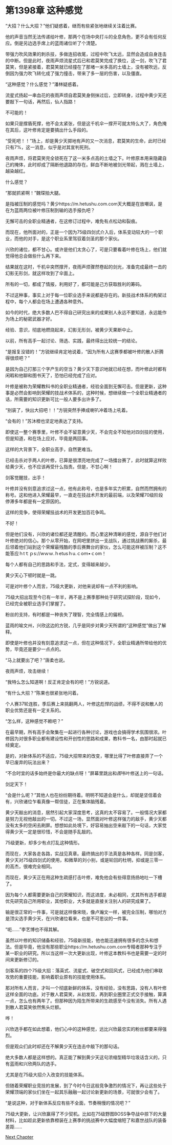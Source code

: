 # 第1398章 这种感觉

“大招？什么大招？”他们疑惑着，继而有些紧张地继续关注着比赛。

他的声音当然无法传递给叶修，那两个在场中央打斗的全息角色，更不会有任何反应。倒是另边选手席上的蓝雨诸位听了个清楚。

带强力吹风效果的刺杀技，多做连招收尾，过程中吹飞太远，显然会造成自身连击的中断。但是此时，夜雨声烦流星式后已和君莫笑完成了换位，这一剑，吹飞了君莫笑，但是紧接着，君莫笑就已经撞在了那堵一米多高的土墙上，没有被吹远，反倒因为强力吹飞转化成了强力撞击，带来了多一层的伤害，以及僵直。

“这种感觉？什么感觉？”潘林疑惑着。

流星式扬起一串血花的夜雨声烦自君莫笑身侧抹过后，立即转身，过程中黄少天还要敲下一句话，再然后，仙人指路！

不可能的！

如果只是撑盾死撑，他不会太紧张，但是这千机伞一撑开可就太特么大了，角色掩在其后，这叶修肯定是要搞出什么手段的。

“受死吧！！”场上，却是黄少天掷地有声的又一次消息，君莫笑的生命，此时已经只有7%，这一消息，似乎是对其宣判死刑。

夜雨声烦，将君莫笑完全锁死在了这一米多点高的土墙之下。叶修原本用来隐藏自己的掩体，此时却成了隔断他退路的存在。鲜血不断地被剑光带起，溅在土墙上，越染越红。

什么感觉？

“那就抓紧啊！”魏琛拍大腿。

是指被压制的感觉吗？黄少https://m.hetushu.com.com天大概是在放嘲讽，是在为蓝雨两位被叶修压制到输的选手报仇吧？

无懈可击的全职业精通者，在这修订过程中，难免有点松动和裂痕。

而现在，他所面对的，正是一个因为75级四剑式介入后，体系变动较大的一个职业，而他的对手，是这个职业系里驾驭着剑圣的那个家伙。

兴欣的诸位，都不甘心。或许是他们太贪心了，可是只要看着叶修在场上，他们就觉得他总会做些什么再下来。

结果就在这时，千机伞突然撑开，夜雨声烦骤然卷起的剑光，准备完成最终一击的幻影无形剑，就这样攻到了伞面上。

所有的一切，都成了情报，利用好了，都可能是己方获取胜利的筹码。

不过这种事，事实上对于每一位职业选手来说都是存在的。新技战术体系的构架过程中，每个人都会在场上遭遇各种意外。

如今的时代，绝大多数人巴不得自己研究出来的成果别人永远不要知道，永远能作为场上的秘密武器才好。

经验、意识，彻底地燃烧起来，幻影无形剑，被黄少天果断中止。

以前，所有高手一起讨论、筛选、实践，最终得出比较统一的结论。

“是报复没错的！”方锐继续肯定地说着，“因为所有人这赛季都被叶修的散人折腾得很烦吧？”

是因为自己打那三个字产生的空当？黄少天下意识地就已经在想，而叶修此时都有闲暇和他聊和图书天了，恐怕已经完成了应对。

叶修是被称为荣耀教科书的全职业精通者，经验全面到无懈可击。但是更新，这种事是必然会影响到荣耀的技战术体系的，这种时候，想继续做一个全职业精通者的话，所需要的知识更新可比一般人要多出许多了。

“别装了，快出大招吧！！”方锐突然手捧成喇叭冲着场上吼着。

“会有的！”苏沐橙也坚定地表达了支持。

即使这一整个赛季里，叶修不会不留意黄少天，不会完全不知他对四剑技的使用，但是知道，和在场上应对，毕竟是两回事。

这样的大背景下，全职业高手，自然更难当。

已经击杀对手两人的叶修，已算是很漂亮地完成了一场擂台赛了，此时就算这样败给黄少天，也不应该再受什么指责。但是，不甘心啊！

剑客觉醒技，出手！

叶修并没有刻意追求过这一点，他有此称号，也是多年实力积累，自然而然拥有的称号。这和他进入荣耀最早，一直走在技战术开发的最前端，以及荣耀70级阶段停滞多年都是有一定原因的。

这样的竞争，使得荣耀技战术的开发更加百花争鸣。

不好！

但是他们没有，兴欣的诸位都还是清醒的。而心里这种清晰的感觉，源自于他们对叶修绝对的信心。那个从零开始，在网吧里拼出一支战队，通过挑战赛的厮杀，最后领着他们站到这个荣耀最残酷的季后赛舞台的家伙，怎么可能这样被压制？这不能答应ｈtｔｐs://wｗｗ.ｈetusｈu.ｃoｍ•ｃom！

每个人都有自己的思路和手法，定式，变得越来越少。

黄少天心下顿时就是一跳。

可是对叶修个人而言，75级大更新，对他来说却有一点不利的影响。

75级大招出现至今已有一年半，再不是上赛季那种处于研究试探阶段，现如今，已经完全被职业选手们掌握了。

粉丝的支持，有时都是一种丧失了理智，完全情感上的偏袒。

蓝雨的喻文州，兴欣这边的方锐，几乎是同步对黄少天所谓的“这种感觉”做出了解释。

即使是叶修也并没有刻意追求这一点，但在这种情况下，全职业精通所带给他的优势，毕竟还是要少一点点的。

“马上就要出了吧？”唐柔也说。

夜雨声烦，攻击继续！

“我特么怎么知道啊！反正肯定会有的吧！”方锐说道。

“有什么大招？”陈果也很紧张地问着。

个人赛37轮连胜，季后赛上来挑翻两人，叶修这彪悍的战绩，不得不说和散人的职业优势还是有一定关系的。

“怎么样，这种感觉不赖吧？”

在最早期，所有高手会聚集在一起进行各种讨论，游戏也会搞得学术氛围很浓。叶修因为对很多职业都有建设性和开创性的思路和成果，教科书一名，由那时起就已经奠定。

是的，对新体系的不适应，75级大招带来的改变，哪里比得了叶修直接弄了一个早已废弃的玩法出来？

“不合时宜的话多始终是你最大的缺点呀！”屏幕里跳出和*图*书叶修送上的一句话。

剑定天下！

“会是什么呢？”其他人也在纷纷期待着。明明不知道会是什么，却就是坚信着会有，兴欣诸位乍看真像一帮信徒，正在集体脑残着。

黄少天敲出的消息，居然引起大家深度思考，这真的太不容易了。一般情况大家都是努力无视他敲出的一切。不过这一场，显然面对叶修这样强力的敌手，黄少天都没有太多的空闲去刷屏。想想如此处境下，好容易抽出空来敲下的一句话，大家觉得黄少天一定是很珍惜，不会是随手乱敲的。

75级更新，却多少有点打乱这种情形。

而现在，大家各走各路，实战见真章。最终搞出的手法真是各种各样。同是剑客，黄少天对75级四剑式的使用，和微草的刘小别，或是轮回的杜明，抑或是三零一的高杰，很难完全相同。

而现在，黄少天正在用这种生疏感打击叶修，难免他会有些得意扬扬地吐一下槽了。

因为每个人都需要更新自己的荣耀知识，而这进度，未必相同，尤其所有选手都是优先研究自己所用职业，其他职业，大多就是直接关注别人的研究成果了。

输是很正常的一件事，可是就这样像宋晓，像卢瀚文一样，被完全压制，哪怕对方是顶尖选手黄少天，在兴欣诸位看来，也是不可思议的一件事。

“呃……”李艺博也不得其解。

虽然以叶修的知识储备和经验，75级新技能，他也能迅速拥有很多的念头和想法。但是毕竟，他没有那些职业https://m.hetushu.com.com专精者那种专注于某一职业的研究。所以当这样一次大更新出现，叶修这本教科书也是需要一定的时间来更新修订的。

剑客系的四个75级大招：落英式、流星式、破空式和回风式，已经成为他们串联攻势的重要技能，影响着职业原有的技能使用体系。

那对所有人而言，才叫一个彻底新鲜的体系，没有经验，没有思路，没有人有叶修这样全面的功底。对于散人君莫笑，从初发现，再到职业圈里正式交手接触，算满一点，怎么也有两年了。但那种因为陌生所带来的生疏感至今没有消失。所有人遇到散人君莫笑依然焦头烂额。

哗！

兴欣选手都在如此想着，他们心中的这种感觉，远比兴欣最忠实的粉丝都要来得强烈。

但是观众们此时却还在不解黄少天在连击中敲下的那句话。

绝大多数人都是这样想的。真正能了解到黄少天这句浓缩型精华垃圾话含义的，只有蓝雨和兴欣两队的选手。

尤其是在75级大招介入改变的技能体系。

但随着荣耀职业竞技的发展，到了今时今日这般竞争激烈的情况下，再让这些处于荣耀顶端的家伙们坐在一起其乐融融一起讨论新更新的场景，可就很少会有了。

“是说这种，对于新体系反应有些不全面，节奏稍慢的情况吧？”

75级大更新，让兴欣赢得了不少契机。比如在75级野图BOSS争夺战中掠下的大量材料，比如趁此更新依靠橙装在上赛季的挑战赛中大幅度缩短了和嘉世战队的装备差距……



[Next Chapter](%E7%AC%AC1399%E7%AB%A0%20%E5%8F%8D%E5%99%AC%E7%9A%84%E7%8D%A0%E7%89%99.md)